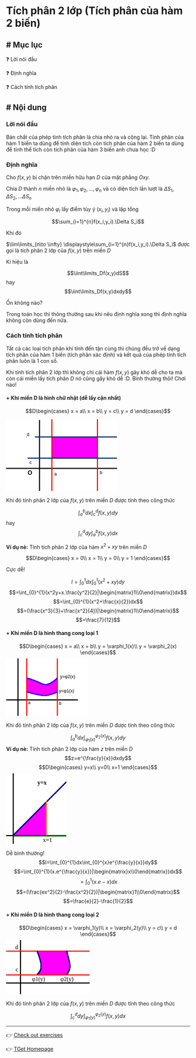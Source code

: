 # Tích phân 2 lớp (Tích phân của hàm 2 biến)
## # Mục lục
:question: Lời nói đầu

:question: Định nghĩa

:question: Cách tính tích phân

## # Nội dung
### Lời nói đầu
Bản chất của phép tính tích phân là chia nhỏ ra và cộng lại. Tính phân của hàm 1 biến ta dùng để tính diện tích còn tích phân của hàm 2 biến ta dùng để tính thể tích còn tích phân của hàm 3 biến anh chưa học :D

### Định nghĩa
Cho $f(x,y)$ bị chặn trên miền hữu hạn $D$ của mặt phẳng $Oxy$.

Chia $D$ thành $n$ miền nhỏ là $\varphi_1,\varphi_2,...,\varphi_n$ và có diện tích lần lượt là $\Delta S_1,\Delta S_2,...\Delta S_n$

Trong mỗi miền nhỏ $\varphi_i$ lấy điểm tùy ý $(x_i,y_i)$ và lập tổng

$$\sum_{i=1}^{n}f(x_i,y_i).\Delta S_i$$

Khi đó

$\lim\limits_{n\to \infty} \displaystyle\sum_{i=1}^{n}f(x_i,y_i).\Delta S_i$ được gọi là tích phân 2 lớp của $f(x,y)$ trên miền $D$

Kí hiệu là

$$\iint\limits_Df(x,y)dS$$
hay 
$$\iint\limits_Df(x,y)dxdy$$

Ổn không nào?

Trong toán học thì thông thường sau khi nêu định nghĩa xong thì định nghĩa không còn dùng đến nữa.

### Cách tính tích phân
Tất cả các loại tích phân khi tính đến tận cùng thì chúng đều trở về dạng tích phân của hàm 1 biến (tích phân xác định) và kết quả của phép tính tích phân luôn là 1 con số.

Khi tính tích phân 2 lớp thì không chỉ cái hàm $f(x,y)$ gây khó dễ cho ta mà còn cái miền lấy tích phân $D$ nó cũng gây khó dễ :D. Bình thường thôi! Chơi nào!

#### + Khi miền D là hình chữ nhật (dễ lấy cận nhất)

$$D\begin{cases}
x = a\\
x = b\\
y = c\\
y = d
\end{cases}$$

![](Graph/integral_rectangle_style.png)

Khi đó tính phân 2 lớp của $f(x,y)$ trên miền $D$ được tính theo công thức

$$\int_{a}^{b}dx\int_{c}^{d}f(x,y)dy$$
hay
$$\int_{c}^{d}dy\int_{a}^{b}f(x,y)dx$$

**Ví dụ nè:** Tính tích phân 2 lớp của hàm $x^2+xy$ trên miền $D$

$$D\begin{cases}
x = 0\\
x = 1\\
y = 0\\
y = 1
\end{cases}$$

Cực dễ!

$$I=\int_{0}^{1}dx\int_{0}^{1}(x^2+xy)dy$$
$$=\int_{0}^{1}(x^2y+x.\frac{y^2}{2}|\begin{matrix}1\\0\end{matrix})dx$$
$$=\int_{0}^{1}(x^2+\frac{x}{2})dx$$
$$=(\frac{x^3}{3}+\frac{x^2}{4})|\begin{matrix}1\\0\end{matrix}$$
$$=\frac{7}{12}$$

#### + Khi miền D là hình thang cong loại 1
$$D\begin{cases}
x = a\\
x = b\\
y = \varphi_1(x)\\
y = \varphi_2(x)
\end{cases}$$
![](Graph/integral_trapezoid_curves_type1.png)

Khi đó tính phân 2 lớp của $f(x,y)$ trên miền $D$ được tính theo công thức

$$\int_{a}^{b}dx\int_{\varphi_1(x)}^{\varphi_2(x)}f(x,y)dy$$
**Ví dụ nè:** Tính tích phân 2 lớp của hàm $z$ trên miền $D$
$$z=e^{\frac{y}{x}}dxdy$$
$$D\begin{cases}
y=x\\
y=0\\
x=1
\end{cases}$$
![](Graph/example_integral_trapezoid_curves_type1.png)

Dễ bình thường!
$$I=\int_{0}^{1}dx\int_{0}^{x}e^{\frac{y}{x}}dy$$
$$=\int_{0}^{1}(x.e^{\frac{y}{x}}|\begin{matrix}x\\0\end{matrix})dx$$
$$=\int_{0}^{1}(x.e-x)dx$$
$$=(\frac{ex^2}{2}-\frac{x^2}{2})|\begin{matrix}1\\0\end{matrix}$$
$$=\frac{e}{2}-\frac{1}{2}$$
#### + Khi miền D là hình thang cong loại 2
$$D\begin{cases}
x = \varphi_1(y)\\
x = \varphi_2(y)\\
y = c\\
y = d
\end{cases}$$
![](Graph/example_integral_trapezoid_curves_type2.png)

Khi đó tính phân 2 lớp của $f(x,y)$ trên miền $D$ được tính theo công thức

$$\int_{c}^{d}dy\int_{\varphi_1(y)}^{\varphi_2(y)}f(x,y)dx$$

___
:point_right: [Check out exercises](Calculus/A2/Exercises/function_2args_integral0)

:point_right: [TGet Homepage](/#vi-tích-phân-a2-calculus-a2)
